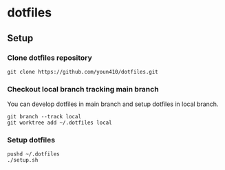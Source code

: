 # dotfiles
## Setup
### Clone dotfiles repository
```
git clone https://github.com/youn410/dotfiles.git
```
### Checkout local branch tracking main branch
You can develop dotfiles in main branch and setup dotfiles in local branch.
```
git branch --track local
git worktree add ~/.dotfiles local
```
### Setup dotfiles
```
pushd ~/.dotfiles
./setup.sh
```
